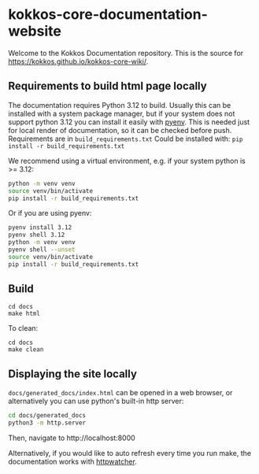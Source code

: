 # kokkos-core-documentation-website
Welcome to the Kokkos Documentation repository.  This is the source for https://kokkos.github.io/kokkos-core-wiki/.

## Requirements to build html page locally

The documentation requires Python 3.12 to build. Usually this can be installed with a system package manager, but if your system does not support python 3.12 you can install it easily with [pyenv](https://github.com/pyenv/pyenv).
This is needed just for local render of documentation, so it can be checked before push.
Requirements are in `build_requirements.txt`
Could be installed with: `pip install -r build_requirements.txt`

We recommend using a virtual environment, e.g. if your system python is >= 3.12:

```sh
python -m venv venv
source venv/bin/activate
pip install -r build_requirements.txt
```

Or if you are using pyenv:

```sh
pyenv install 3.12
pyenv shell 3.12
python -m venv venv
pyenv shell --unset
source venv/bin/activate
pip install -r build_requirements.txt
```

## Build

```
cd docs
make html
```

To clean:
```
cd docs
make clean
```

## Displaying the site locally

`docs/generated_docs/index.html` can be opened in a web browser, or alternatively you can use python's built-in http server:

```bash
cd docs/generated_docs
python3 -m http.server
```

Then, navigate to http://localhost:8000

Alternatively, if you would like to auto refresh every time you run make, the documentation works with [httpwatcher](https://pypi.org/project/httpwatcher/).
